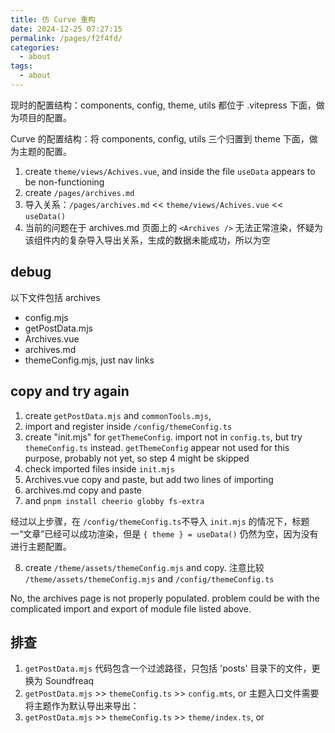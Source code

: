 ```yaml
---
title: 仿 Curve 重构
date: 2024-12-25 07:27:15
permalink: /pages/f2f4fd/
categories: 
  - about
tags: 
  - about
---
```


现时的配置结构：components, config, theme, utils 都位于 .vitepress 下面，做为项目的配置。

Curve 的配置结构：将 components, config, utils 三个归置到 theme 下面，做为主题的配置。

1. create `theme/views/Achives.vue`, and inside the file `useData` appears to be non-functioning
2. create `/pages/archives.md`
3. 导入关系：`/pages/archives.md` << `theme/views/Achives.vue` << `useData()`
4. 当前的问题在于 archives.md 页面上的 `<Archives />` 无法正常渲染，怀疑为该组件内的复杂导入导出关系，生成的数据未能成功，所以为空

## debug

以下文件包括 archives

- config.mjs
- getPostData.mjs
- Archives.vue
- archives.md
- themeConfig.mjs, just nav links

## copy and try again

1. create `getPostData.mjs` and `commonTools.mjs`,
2. import and register inside `/config/themeConfig.ts`
3. create "init.mjs" for `getThemeConfig`. import not in `config.ts`, but try `themeConfig.ts` instead. `getThemeConfig` appear not used for this purpose, probably not yet, so step 4 might be skipped
4. check imported files inside `init.mjs`
5. Archives.vue copy and paste, but add two lines of importing
6. archives.md copy and paste
7. and `pnpm install cheerio globby fs-extra`

经过以上步骤，在 `/config/themeConfig.ts`不导入 `init.mjs` 的情况下，标题一“文章”已经可以成功渲染，但是 `{ theme } = useData()` 仍然为空，因为没有进行主题配置。

8. create `/theme/assets/themeConfig.mjs` and copy. 注意比较 `/theme/assets/themeConfig.mjs` and `/config/themeConfig.ts`

No, the archives page is not properly populated. problem could be with the complicated import and export of module file listed above.

## 排查

1. `getPostData.mjs` 代码包含一个过滤路径，只包括 'posts' 目录下的文件，更换为 Soundfreaq
2. `getPostData.mjs` >> `themeConfig.ts` >> `config.mts`, or 主题入口文件需要将主题作为默认导出来导出：
3. `getPostData.mjs` >> `themeConfig.ts` >> `theme/index.ts`, or

